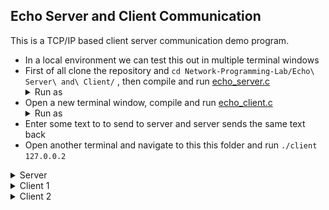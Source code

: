 ## Echo Server and Client Communication

This is a TCP/IP based client server communication demo program.

  - In a local environment we can test this out in multiple terminal windows 
  - First of all clone the repository and `cd Network-Programming-Lab/Echo\ Server\ and\ Client/` ,
      then compile and run [echo_server.c](https://github.com/ShubhamKumatole/Network-Programming-Lab/blob/main/Echo%20Server%20and%20Client/echo_server.c)
         <details><summary>Run as</summary>
            `gcc -Wall echo_server.c -o server && ./server`
          </details>
  - Open a new terminal window, compile and run [echo_client.c](https://github.com/ShubhamKumatole/Network-Programming-Lab/blob/main/Echo%20Server%20and%20Client/echo_client.c)
         <details><summary>Run as</summary>
            `gcc -Wall echo_client.c -o client && ./client 127.0.0.1`
          </details>
  - Enter some text to to send to server and server sends the same text back 
  - Open another terminal and navigate to this this folder and run `./client 127.0.0.2`   

  <details><summary>Server</summary> <img src="https://github.com/ShubhamKumatole/Network-Programming-Lab/blob/main/Echo%20Server%20and%20Client/Server.jpg" \/></details>
  <details><summary>Client 1</summary> <img src="https://github.com/ShubhamKumatole/Network-Programming-Lab/blob/main/Echo%20Server%20and%20Client/client1.jpg" \/></details>
  <details><summary>Client 2</summary> <img src="https://github.com/ShubhamKumatole/Network-Programming-Lab/blob/main/Echo%20Server%20and%20Client/client2.jpg" \/></details>


